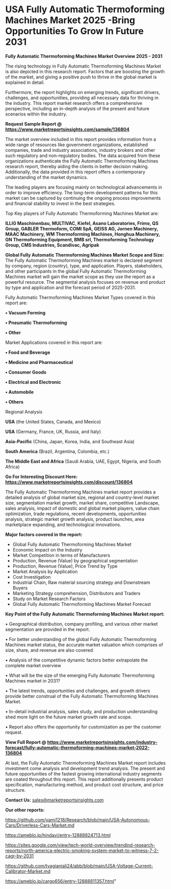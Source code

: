 # USA Fully Automatic Thermoforming Machines Market 2025 -Bring Opportunities To Grow In Future 2031

<Strong> Fully Automatic Thermoforming Machines Market Overview 2025 - 2031</strong>

The rising technology in Fully Automatic Thermoforming Machines Market is also depicted in this research report. Factors that are boosting the growth of the market, and giving a positive push to thrive in the global market is explained in detail.

Furthermore, the report highlights on emerging trends, significant drivers, challenges, and opportunities, providing all necessary data for thriving in the industry. This report market research offers a comprehensive perspective, including an in-depth analysis of the present and future scenarios within the industry.

<strong>Request Sample Report @ <a href=https://www.marketreportsinsights.com/sample/136804>https://www.marketreportsinsights.com/sample/136804</a></strong>

The market overview included in this report provides information from a wide range of resources like government organizations, established companies, trade and industry associations, industry brokers and other such regulatory and non-regulatory bodies. The data acquired from these organizations authenticate the Fully Automatic Thermoforming Machines research report, thereby aiding the clients in better decision making. Additionally, the data provided in this report offers a contemporary understanding of the market dynamics.

The leading players are focusing mainly on technological advancements in order to improve efficiency. The long-term development patterns for this market can be captured by continuing the ongoing process improvements and financial stability to invest in the best strategies.

Top Key players of Fully Automatic Thermoforming Machines Market are:

<strong>ILLIG Maschinenbau, MULTIVAC, Kiefel, Asano Laboratories, Frimo, QS Group, GABLER Thermoform, COMI SpA, GEISS AG, Jornen Machinery, MAAC Machinery, WM Thermoforming Machines, Honghua Machinery, GN Thermoforming Equipment, BMB srl, Thermoforming Technology Group, CMS Industries, Scandivac, Agripak</strong>

<strong><b>Global Fully Automatic Thermoforming Machines Market Scope and Size:</b></strong>
The Fully Automatic Thermoforming Machines market is declared segment by company, region (country), type, and application. Players, stakeholders, and other participants in the global Fully Automatic Thermoforming Machines market will gain the market scope as they use the report as a powerful resource. The segmental analysis focuses on revenue and product by type and application and the forecast period of 2025-2031.

Fully Automatic Thermoforming Machines Market Types covered in this report are:

<strong>• Vacuum Forming

• Pneumatic Thermoforming

• Other</strong>

Market Applications covered in this report are:

<strong>• Food and Beverage

• Medicine and Pharmaceutical

• Consumer Goods

• Electrical and Electronic

• Automobile

• Others</strong> 

Regional Analysis

<strong>USA</strong> (the United States, Canada, and Mexico)

<strong>USA</strong> (Germany, France, UK, Russia, and Italy)

<strong>Asia-Pacific</strong> (China, Japan, Korea, India, and Southeast Asia)

<strong>South America</strong> (Brazil, Argentina, Colombia, etc.)

<strong>The Middle East and Africa</strong> (Saudi Arabia, UAE, Egypt, Nigeria, and South Africa)

<strong>Go For Interesting Discount Here: <a href=https://www.marketreportsinsights.com/discount/136804>https://www.marketreportsinsights.com/discount/136804</a></strong>

The Fully Automatic Thermoforming Machines market report provides a detailed analysis of global market size, regional and country-level market size, segmentation market growth, market share, competitive Landscape, sales analysis, impact of domestic and global market players, value chain optimization, trade regulations, recent developments, opportunities analysis, strategic market growth analysis, product launches, area marketplace expanding, and technological innovations.

<strong><b>Major factors covered in the report:</b></strong>
<ul>
  <li>Global Fully Automatic Thermoforming Machines Market </li>
  <li>Economic Impact on the Industry</li>
  <li>Market Competition in terms of Manufacturers</li>
  <li>Production, Revenue (Value) by geographical segmentation</li>
  <li>Production, Revenue (Value), Price Trend by Type</li>
  <li>Market Analysis by Application</li>
  <li>Cost Investigation</li>
  <li>Industrial Chain, Raw material sourcing strategy and Downstream Buyers</li>
  <li>Marketing Strategy comprehension, Distributors and Traders</li>
  <li>Study on Market Research Factors</li>
  <li>Global Fully Automatic Thermoforming Machines Market Forecast</li>
</ul>

<strong><b>Key Point of the Fully Automatic Thermoforming Machines Market report:</b></strong>

• Geographical distribution, company profiling, and various other market segmentation are provided in the report.

• For better understanding of the global Fully Automatic Thermoforming Machines market status, the accurate market valuation which comprises of size, share, and revenue are also covered.

• Analysis of the competitive dynamic factors better extrapolate the complete market overview

• What will be the size of the emerging Fully Automatic Thermoforming Machines market in 2031?

• The latest trends, opportunities and challenges, and growth drivers provide better construal of the Fully Automatic Thermoforming Machines Market.

• In-detail industrial analysis, sales study, and production understanding shed more light on the future market growth rate and scope.

• Report also offers the opportunity for customization as per the customer request.

<strong><b>View Full Report @ <a href=https://www.marketreportsinsights.com/industry-forecast/fully-automatic-thermoforming-machines-market-2022-136804>https://www.marketreportsinsights.com/industry-forecast/fully-automatic-thermoforming-machines-market-2022-136804</a></b></strong>


At last, the Fully Automatic Thermoforming Machines Market report includes investment come analysis and development trend analysis. The present and future opportunities of the fastest growing international industry segments are coated throughout this report. This report additionally presents product specification, manufacturing method, and product cost structure, and price structure.

<strong>Contact Us:</strong>
sales@marketreportsinsights.com

<strong>Our other reports:</strong>

<a href=https://github.com/yami1218/Research/blob/main/USA-Autonomous-Cars/Driverless-Cars-Market.md>https://github.com/yami1218/Research/blob/main/USA-Autonomous-Cars/Driverless-Cars-Market.md</a>

<a href=https://ameblo.jp/hindavi/entry-12888824713.html>https://ameblo.jp/hindavi/entry-12888824713.html</a>

<a href=https://sites.google.com/view/tech-world-overview/trendind-research-reports/north-america-electric-smoking-system-market-to-witness-7-2-cagr-by-2031>https://sites.google.com/view/tech-world-overview/trendind-research-reports/north-america-electric-smoking-system-market-to-witness-7-2-cagr-by-2031</a>

<a href=https://github.com/tyagianjali24/abb/blob/main/USA-Voltage-Current-Calibrator-Market.md>https://github.com/tyagianjali24/abb/blob/main/USA-Voltage-Current-Calibrator-Market.md</a>

<a href=https://ameblo.jp/cargo656/entry-12888811357.html>https://ameblo.jp/cargo656/entry-12888811357.html</a>"
